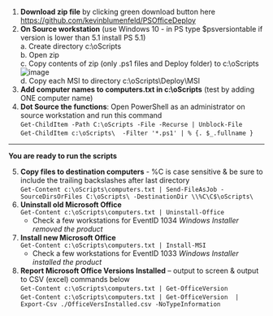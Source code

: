 
1.	**Download zip file** by clicking green download button here https://github.com/kevinblumenfeld/PSOfficeDeploy   
2.	**On Source workstation** (use Windows 10 - in PS type $psversiontable if version is lower than 5.1 install PS 5.1)  
    a.	Create directory c:\oScripts  
    b.	Open zip  
    c.	Copy contents of zip (only .ps1 files and Deploy folder) to c:\oScripts  
    ![image](https://user-images.githubusercontent.com/28877715/29216887-0b82e146-7e7e-11e7-80ce-1eceb77bfbc3.png)   
    d.	Copy each MSI to directory c:\oScripts\Deploy\MSI  
3.	**Add computer names to computers.txt in c:\oScripts** (test by adding ONE computer name)  
4.	**Dot Source the functions**: Open PowerShell as an administrator on source workstation and run this command  
    ```Get-ChildItem -Path C:\oScripts -File -Recurse | Unblock-File```  
    ```Get-ChildItem c:\oScripts\  -Filter '*.ps1' | % {. $_.fullname }```

------------------------------------------
**You are ready to run the scripts**


5.	**Copy files to destination computers** - %C is case sensitive & be sure to include the trailing backslashes after last directory  
    ```Get-Content c:\oScripts\computers.txt | Send-FileAsJob -SourceDirsOrFiles C:\oScripts\ -DestinationDir \\%C\C$\oScripts\```  
6.	**Uninstall old Microsoft Office**  
    ```Get-Content c:\oScripts\computers.txt | Uninstall-Office```  
      * Check a few workstations for EventID 1034 _Windows Installer removed the product_
7.	**Install new Microsoft Office**  
    ```Get-Content c:\oScripts\computers.txt | Install-MSI```  
      * Check a few workstations for EventID 1033 _Windows Installer installed the product_
8.	**Report Microsoft Office Versions Installed** – output to screen & output to CSV (excel) commands below  
    ```Get-Content c:\oScripts\computers.txt | Get-OfficeVersion```  
    ```Get-Content c:\oScripts\computers.txt | Get-OfficeVersion  | Export-Csv ./OfficeVersInstalled.csv -NoTypeInformation```  
